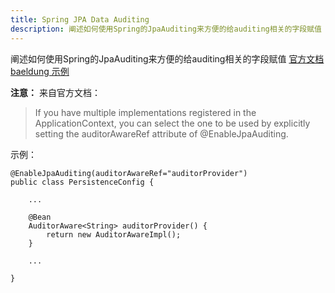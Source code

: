 ```yaml
---
title: Spring JPA Data Auditing
description: 阐述如何使用Spring的JpaAuditing来方便的给auditing相关的字段赋值
---
```

阐述如何使用Spring的JpaAuditing来方便的给auditing相关的字段赋值
[官方文档](http://docs.spring.io/spring-data/jpa/docs/1.10.4.RELEASE/reference/html/#auditing)
[baeldung 示例](http://www.baeldung.com/database-auditing-jpa)

**注意：**
来自官方文档：
> If you have multiple implementations registered in the ApplicationContext, you can select the one to be used by explicitly setting the auditorAwareRef attribute of @EnableJpaAuditing.

示例：

```
@EnableJpaAuditing(auditorAwareRef="auditorProvider")
public class PersistenceConfig {
     
    ...
     
    @Bean
    AuditorAware<String> auditorProvider() {
        return new AuditorAwareImpl();
    }
     
    ...
     
}
```
